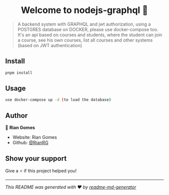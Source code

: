 <h1 align="center">Welcome to nodejs-graphql 👋</h1>
<p>
</p>

> A backend system with GRAPHQL and jwt authorization, using a POSTGRES database on DOCKER, please use docker-compose too. It's an api based on courses and students, where the student can join a course, see his own courses, list all courses and other systems (based on JWT authentication)


## Install

```sh
pnpm install
```

## Usage

```sh
use docker-compose up -d (to load the database)
```

## Author

👤 **Rian Gomes**

* Website: Rian Gomes
* Github: [@RianRG](https://github.com/RianRG)

## Show your support

Give a ⭐️ if this project helped you!

***
_This README was generated with ❤️ by [readme-md-generator](https://github.com/kefranabg/readme-md-generator)_